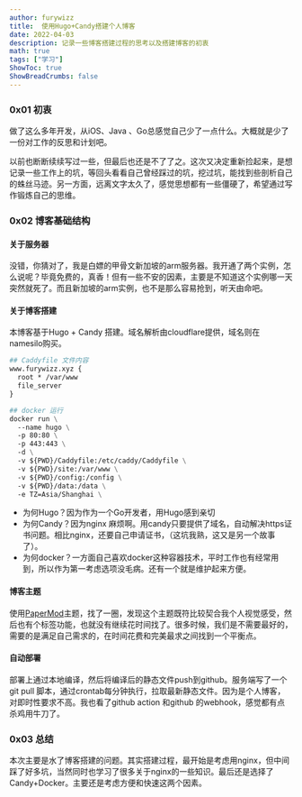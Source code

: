 ```yaml
---
author: furywizz
title:  使用Hugo+Candy搭建个人博客
date: 2022-04-03
description: 记录一些博客搭建过程的思考以及搭建博客的初衷
math: true
tags: ["学习"]
ShowToc: true
ShowBreadCrumbs: false
---
```


### 0x01 初衷

做了这么多年开发，从iOS、Java 、Go总感觉自己少了一点什么。大概就是少了一份对工作的反思和计划吧。

以前也断断续续写过一些，但最后也还是不了了之。这次又决定重新捡起来，是想记录一些工作上的坑，等回头看看自己曾经踩过的坑，挖过坑，能找到些剖析自己的蛛丝马迹。另一方面，远离文字太久了，感觉思想都有一些僵硬了，希望通过写作锻炼自己的思维。

### 0x02 博客基础结构

#### 关于服务器

没错，你猜对了，我是白嫖的甲骨文新加坡的arm服务器。我开通了两个实例，怎么说呢？毕竟免费的，真香！但有一些不安的因素，主要是不知道这个实例哪一天突然就死了。而且新加坡的arm实例，也不是那么容易抢到，听天由命吧。

#### 关于博客搭建

本博客基于Hugo + Candy 搭建。域名解析由cloudflare提供，域名则在namesilo购买。

```dockerfile
## Caddyfile 文件内容
www.furywizz.xyz {
  root * /var/www
  file_server
}

## docker 运行
docker run \
  --name hugo \
  -p 80:80 \
  -p 443:443 \
  -d \
  -v ${PWD}/Caddyfile:/etc/caddy/Caddyfile \
  -v ${PWD}/site:/var/www \
  -v ${PWD}/config:/config \
  -v ${PWD}/data:/data \
  -e TZ=Asia/Shanghai \
```

- 为何Hugo？因为作为一个Go开发者，用Hugo感到亲切
- 为何Candy？因为nginx 麻烦啊。用candy只要提供了域名，自动解决https证书问题。相比nginx，还要自己申请证书，（这坑我熟，这又是另一个故事了）。
- 为何docker？一方面自己喜欢docker这种容器技术，平时工作也有经常用到，所以作为第一考虑选项没毛病。还有一个就是维护起来方便。

#### 博客主题

使用[PaperMod](https://github.com/adityatelange/hugo-PaperMod/)主题，找了一圈，发现这个主题既符比较契合我个人视觉感受，然后也有个标签功能，也就没有继续花时间找了。很多时候，我们是不需要最好的，需要的是满足自己需求的，在时间花费和完美最求之间找到一个平衡点。

#### 自动部署

部署上通过本地编译，然后将编译后的静态文件push到github。服务端写了一个git pull 脚本，通过crontab每分钟执行，拉取最新静态文件。因为是个人博客，对即时性要求不高。我也看了github action 和github 的webhook，感觉都有点杀鸡用牛刀了。

### 0x03 总结

本次主要是水了博客搭建的问题。其实搭建过程，最开始是考虑用nginx，但中间踩了好多坑，当然同时也学习了很多关于nginx的一些知识。最后还是选择了Candy+Docker。主要还是考虑方便和快速这两个因素。

